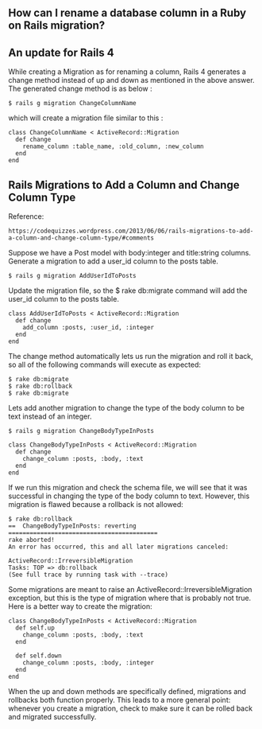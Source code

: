 ## How can I rename a database column in a Ruby on Rails migration?

## An update for Rails 4

While creating a Migration as for renaming a column, Rails 4 generates a change method instead of up and down as mentioned in the above answer. The generated change method is as below :

	$ rails g migration ChangeColumnName

which will create a migration file similar to this :

	class ChangeColumnName < ActiveRecord::Migration
	  def change
	    rename_column :table_name, :old_column, :new_column
	  end
	end

## Rails Migrations to Add a Column and Change Column Type
	
Reference:

	https://codequizzes.wordpress.com/2013/06/06/rails-migrations-to-add-a-column-and-change-column-type/#comments

Suppose we have a Post model with body:integer and title:string columns. Generate a migration to add a user_id column to the posts table.

	$ rails g migration AddUserIdToPosts
	
Update the migration file, so the $ rake db:migrate command will add the user_id column to the posts table.

	class AddUserIdToPosts < ActiveRecord::Migration
	  def change
	    add_column :posts, :user_id, :integer
	  end
	end

The change method automatically lets us run the migration and roll it back, so all of the following commands will execute as expected:

	$ rake db:migrate
	$ rake db:rollback
	$ rake db:migrate

Lets add another migration to change the type of the body column to be text instead of an integer.

	$ rails g migration ChangeBodyTypeInPosts
	
	class ChangeBodyTypeInPosts < ActiveRecord::Migration
	  def change
	    change_column :posts, :body, :text
	  end
	end
	
If we run this migration and check the schema file, we will see that it was successful in changing the type of the body column to text. However, this migration is flawed because a rollback is not allowed:

	$ rake db:rollback
	==  ChangeBodyTypeInPosts: reverting ==========================================
	rake aborted!
	An error has occurred, this and all later migrations canceled:
	 
	ActiveRecord::IrreversibleMigration
	Tasks: TOP => db:rollback
	(See full trace by running task with --trace)
	
Some migrations are meant to raise an ActiveRecord::IrreversibleMigration exception, but this is the type of migration where that is probably not true. Here is a better way to create the migration:

	class ChangeBodyTypeInPosts < ActiveRecord::Migration
	  def self.up
	    change_column :posts, :body, :text
	  end
	 
	  def self.down
	    change_column :posts, :body, :integer
	  end
	end

When the up and down methods are specifically defined, migrations and rollbacks both function properly. This leads to a more general point: whenever you create a migration, check to make sure it can be rolled back and migrated successfully.	